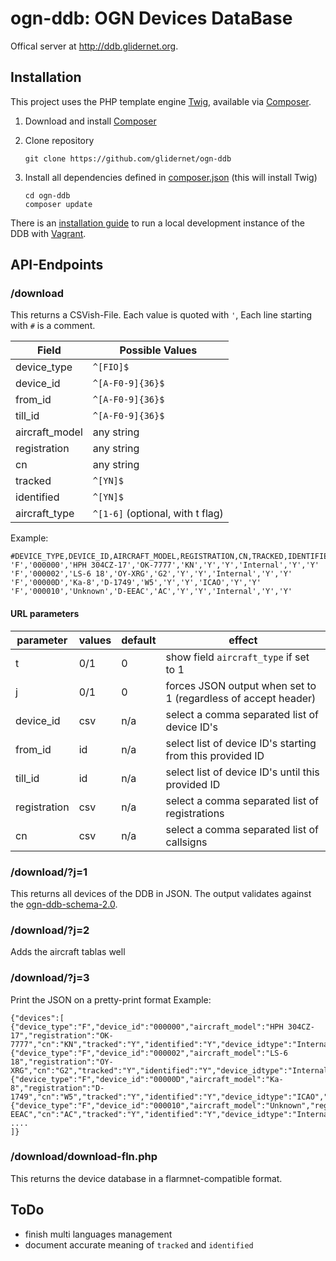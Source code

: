 # ogn-ddb: OGN Devices DataBase

Offical server at <http://ddb.glidernet.org>.

## Installation
This project uses the PHP template engine [Twig](http://twig.sensiolabs.org), available via [Composer](https://getcomposer.org/).

1. Download and install [Composer](https://getcomposer.org/download/)

2. Clone repository
   ```
   git clone https://github.com/glidernet/ogn-ddb
   ```

3. Install all dependencies defined in [composer.json](composer.json) (this will install Twig)
   ```
   cd ogn-ddb
   composer update
   ```

There is an [installation guide](INSTALL.md) to run a local development instance of the DDB with [Vagrant](https://www.vagrantup.com/).

## API-Endpoints
### /download
This returns a CSVish-File. Each value is quoted with `'`,
Each line starting with `#` is a comment.

Field           | Possible Values
--------------- | -------------------------------
device\_type    | `^[FIO]$`
device\_id      | `^[A-F0-9]{36}$`
from\_id        | `^[A-F0-9]{36}$`
till\_id        | `^[A-F0-9]{36}$`
aircraft\_model | any string
registration    | any string
cn              | any string
tracked         | `^[YN]$`
identified      | `^[YN]$`
aircraft_type   | `^[1-6]` (optional, with t flag)

Example:
```
#DEVICE_TYPE,DEVICE_ID,AIRCRAFT_MODEL,REGISTRATION,CN,TRACKED,IDENTIFIED,IDTYPE,DEVACTIVE,ACFTACTIVE
'F','000000','HPH 304CZ-17','OK-7777','KN','Y','Y','Internal','Y','Y'
'F','000002','LS-6 18','OY-XRG','G2','Y','Y','Internal','Y','Y'
'F','00000D','Ka-8','D-1749','W5','Y','Y','ICAO','Y','Y'
'F','000010','Unknown','D-EEAC','AC','Y','Y','Internal','Y','Y'
```

#### URL parameters
parameter    | values | default | effect
------------ | -------|---------|---------------------------------------------------------------
t            | 0/1    | 0       | show field `aircraft_type` if set to 1
j            | 0/1    | 0       | forces JSON output when set to 1 (regardless of accept header)
device\_id   | csv    | n/a     | select a comma separated list of device ID's              
from\_id     | id     | n/a     | select list of device ID's starting from this provided ID
till\_id     | id     | n/a     | select list of device ID's until this provided ID
registration | csv    | n/a     | select a comma separated list of registrations
cn           | csv    | n/a     | select a comma separated list of callsigns


### /download/?j=1
This returns all devices of the DDB in JSON. The output validates against the [ogn-ddb-schema-2.0](docs/ogn-ddb-schema-2.0.json).
### /download/?j=2
Adds the aircraft tablas well
### /download/?j=3
Print the JSON on a pretty-print format
Example:
```
{"devices":[
{"device_type":"F","device_id":"000000","aircraft_model":"HPH 304CZ-17","registration":"OK-7777","cn":"KN","tracked":"Y","identified":"Y","device_idtype":"Internal","device_active":"Y","aircraft_active":"Y"},
{"device_type":"F","device_id":"000002","aircraft_model":"LS-6 18","registration":"OY-XRG","cn":"G2","tracked":"Y","identified":"Y","device_idtype":"Internal","device_active":"Y","aircraft_active":"Y"},
{"device_type":"F","device_id":"00000D","aircraft_model":"Ka-8","registration":"D-1749","cn":"W5","tracked":"Y","identified":"Y","device_idtype":"ICAO","device_active":"Y","aircraft_active":"Y"},
{"device_type":"F","device_id":"000010","aircraft_model":"Unknown","registration":"D-EEAC","cn":"AC","tracked":"Y","identified":"Y","device_idtype":"Internal","device_active":"Y","aircraft_active":"Y"},
....
]}

```
### /download/download-fln.php
This returns the device database in a flarmnet-compatible format.

## ToDo
- finish multi languages management
- document accurate meaning of `tracked` and `identified`
